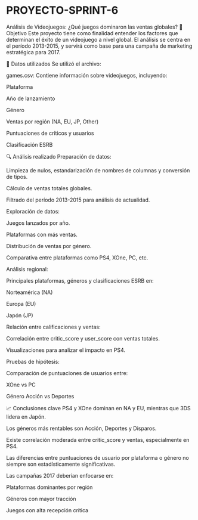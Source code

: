 # PROYECTO-SPRINT-6

 Análisis de Videojuegos: ¿Qué juegos dominaron las ventas globales?
📌 Objetivo
Este proyecto tiene como finalidad entender los factores que determinan el éxito de un videojuego a nivel global. El análisis se centra en el período 2013-2015, y servirá como base para una campaña de marketing estratégica para 2017.

📁 Datos utilizados
Se utilizó el archivo:

games.csv: Contiene información sobre videojuegos, incluyendo:

Plataforma

Año de lanzamiento

Género

Ventas por región (NA, EU, JP, Other)

Puntuaciones de críticos y usuarios

Clasificación ESRB

🔍 Análisis realizado
Preparación de datos:

Limpieza de nulos, estandarización de nombres de columnas y conversión de tipos.

Cálculo de ventas totales globales.

Filtrado del período 2013-2015 para análisis de actualidad.

Exploración de datos:

Juegos lanzados por año.

Plataformas con más ventas.

Distribución de ventas por género.

Comparativa entre plataformas como PS4, XOne, PC, etc.

Análisis regional:

Principales plataformas, géneros y clasificaciones ESRB en:

Norteamérica (NA)

Europa (EU)

Japón (JP)

Relación entre calificaciones y ventas:

Correlación entre critic_score y user_score con ventas totales.

Visualizaciones para analizar el impacto en PS4.

Pruebas de hipótesis:

Comparación de puntuaciones de usuarios entre:

XOne vs PC

Género Acción vs Deportes

📈 Conclusiones clave
PS4 y XOne dominan en NA y EU, mientras que 3DS lidera en Japón.

Los géneros más rentables son Acción, Deportes y Disparos.

Existe correlación moderada entre critic_score y ventas, especialmente en PS4.

Las diferencias entre puntuaciones de usuario por plataforma o género no siempre son estadísticamente significativas.

Las campañas 2017 deberían enfocarse en:

Plataformas dominantes por región

Géneros con mayor tracción

Juegos con alta recepción crítica
